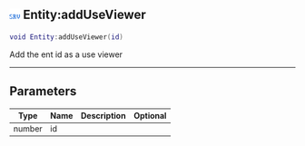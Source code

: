 ## ![server](.gitbook/assets/server.png) Entity:addUseViewer


```lua
void Entity:addUseViewer(id)
```

Add the ent id as a use viewer


------
## Parameters

| Type   | Name | Description              | Optional |
| ------ | ---- | ------------------------ | -------: |
| number | id |  |  |


